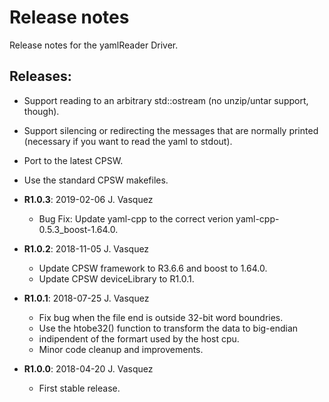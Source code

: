 # Release notes

Release notes for the yamlReader Driver.

## Releases:

  * Support reading to an arbitrary std::ostream
    (no unzip/untar support, though).
  * Support silencing or redirecting the messages that 
    are normally printed (necessary if you want to 
    read the yaml to stdout).
  * Port to the latest CPSW.
  * Use the standard CPSW makefiles.

* __R1.0.3__: 2019-02-06 J. Vasquez
  * Bug Fix: Update yaml-cpp to the correct verion 
    yaml-cpp-0.5.3_boost-1.64.0.

* __R1.0.2__: 2018-11-05 J. Vasquez
  * Update CPSW framework to R3.6.6 and boost to 1.64.0.
  * Update CPSW deviceLibrary to R1.0.1.

* __R1.0.1__: 2018-07-25 J. Vasquez
  * Fix bug when the file end is outside 32-bit word boundries.
  * Use the htobe32() function to transform the data to big-endian 
  *   indipendent of the formart used by the host cpu.  
  * Minor code cleanup and improvements.

* __R1.0.0__: 2018-04-20 J. Vasquez
  * First stable release.
